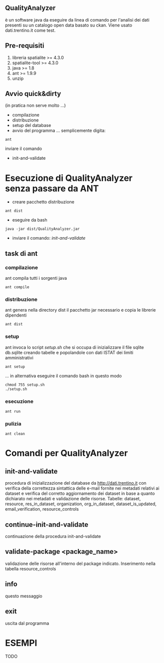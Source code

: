 ## QualityAnalyzer
è un software java da eseguire da linea di comando per l'analisi dei dati presenti su un catalogo open data basato su ckan.
Viene usato dati.trentino.it come test.

## Pre-requisiti

1. libreria spatialite >= 4.3.0
1. spatialite-tool >= 4.3.0
1. java >= 1.8
1. ant >= 1.9.9
1. unzip

## Avvio quick&dirty 
(in pratica non serve molto ...)
- compilazione
- distribuzione
- setup del database
- avvio del programma
... semplicemente digita:

```
ant
```
inviare il comando
- init-and-validate

# Esecuzione di QualityAnalyzer senza passare da ANT
- creare pacchetto distribuzione 
```
ant dist
```
- eseguire da bash 
```
java -jar dist/QualityAnalyzer.jar
```
- inviare il comando: 
*init-and-validate*


## task di ant 
### compilazione
ant compila tutti i sorgenti java
```
ant compile
```
### distribuzione
ant genera nella directory dist il pacchetto jar necessario e copia le librerie dipendenti
```
ant dist
```
### setup
ant invoca lo script *setup.sh* che si occupa di inizializzare il file sqlite db.sqlite creando tabelle e popolandole con dati ISTAT dei limiti amministrativi
```
ant setup
```
... in alternativa eseguire il comando bash in questo modo
```
chmod 755 setup.sh
./setup.sh
```

### esecuzione
```
ant run
```
### pulizia
```
ant clean
```

# Comandi per QualityAnalyzer

## init-and-validate
procedura di inizializzazione del database da http://dati.trentino.it con verifica della correttezza sintattica delle e-mail fornite nei metadati relativi ai dataset e verifica del corretto aggiornamento dei dataset in base a quanto dichiarato nei metadati e validazione delle risorse.
Tabelle:
dataset, resource, res_in_dataset, organization, org_in_dataset, dataset_is_updated, email_verification, resource_controls

## continue-init-and-validate
continuazione della procedura init-and-validate

## validate-package <package_name>
validazione delle risorse all'interno del package indicato. 
Inserimento nella tabella resource_controls

## info 
questo messaggio

## exit 
uscita dal programma

# ESEMPI
TODO
